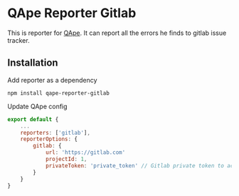 # QApe Reporter Gitlab
This is reporter for [QApe](https://www.npmjs.com/package/qape). It can report all the errors he finds to gitlab issue tracker.

## Installation
Add reporter as a dependency
```
npm install qape-reporter-gitlab
```
Update QApe config
```javascript
export default {
	...
	reporters: ['gitlab'],
	reporterOptions: {
		gitlab: {
			url: 'https://gitlab.com'
			projectId: 1,
			privateToken: 'private_token' // Gitlab private token to access gitlab API
		}
	}
}
```
